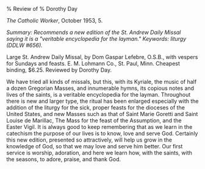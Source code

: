 % Review of 
% Dorothy Day

*The Catholic Worker*, October 1953, 5.

*Summary: Recommends a new edition of the St. Andrew Daily Missal saying
it is a "veritable encyclopedia for the layman." Keywords: liturgy (DDLW
\#656).*

Large St. Andrew Daily Missal, by Dom Gaspar Lefebre, O.S.B., with
vespers for Sundays and feasts. E. M. Lohmann Co., St. Paul, Minn.
Cheapest binding, \$6.25. Reviewed by Dorothy Day.

We have tried all kinds of missals, but this, with its Kyriale, the
music of half a dozen Gregorian Masses, and innumerable hymns, its
copious notes and lives of the saints, is a veritable encyclopedia for
the layman. Throughout there is new and larger type, the ritual has been
enlarged especially with the addition of the liturgy for the sick,
proper feasts for the dioceses of the United States, and new Masses such
as that of Saint Marie Goretti and Saint Louise de Marillac, The Mass
for the feast of the Assumption, and the Easter Vigil. It is always good
to keep remembering that as we learn in the catechism the purpose of our
lives is to know, love and serve God. Certainly this new edition,
presented so attractively, will help us grow in the knowledge of God, so
that we may love and serve him better. Our first service is worship,
adoration, and here we learn how, with the saints, with the seasons, to
adore, praise, and thank God.
